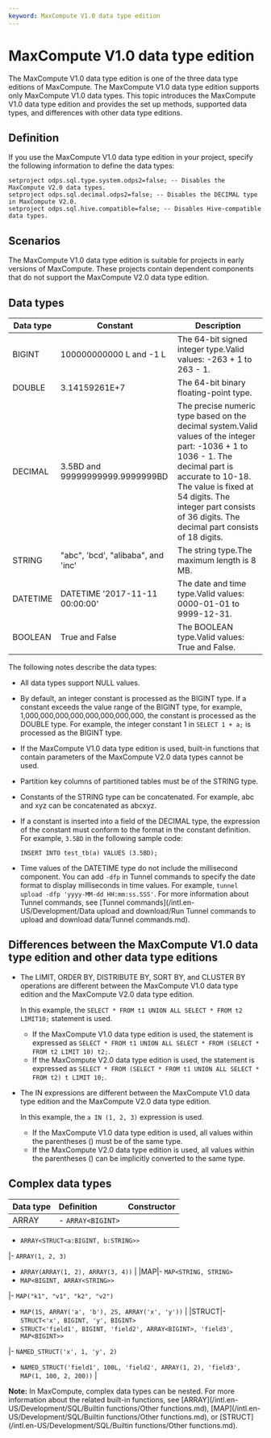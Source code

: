```yaml
---
keyword: MaxCompute V1.0 data type edition
---
```


# MaxCompute V1.0 data type edition

The MaxCompute V1.0 data type edition is one of the three data type editions of MaxCompute. The MaxCompute V1.0 data type edition supports only MaxCompute V1.0 data types. This topic introduces the MaxCompute V1.0 data type edition and provides the set up methods, supported data types, and differences with other data type editions.

## Definition

If you use the MaxCompute V1.0 data type edition in your project, specify the following information to define the data types:

```
setproject odps.sql.type.system.odps2=false; -- Disables the MaxCompute V2.0 data types.
setproject odps.sql.decimal.odps2=false; -- Disables the DECIMAL type in MaxCompute V2.0.
setproject odps.sql.hive.compatible=false; -- Disables Hive-compatible data types.
```

## Scenarios

The MaxCompute V1.0 data type edition is suitable for projects in early versions of MaxCompute. These projects contain dependent components that do not support the MaxCompute V2.0 data type edition.

## Data types

|Data type|Constant|Description|
|---------|--------|-----------|
|BIGINT|100000000000 L and -1 L|The 64-bit signed integer type.Valid values: -263 + 1 to 263 - 1. |
|DOUBLE|3.14159261E+7|The 64-bit binary floating-point type.|
|DECIMAL|3.5BD and 99999999999.9999999BD|The precise numeric type based on the decimal system.Valid values of the integer part: -1036 + 1 to 1036 - 1. The decimal part is accurate to 10-18. The value is fixed at 54 digits. The integer part consists of 36 digits. The decimal part consists of 18 digits. |
|STRING|"abc", 'bcd', "alibaba", and 'inc'|The string type.The maximum length is 8 MB. |
|DATETIME|DATETIME '2017-11-11 00:00:00'|The date and time type.Valid values: 0000-01-01 to 9999-12-31. |
|BOOLEAN|True and False|The BOOLEAN type.Valid values: True and False. |

The following notes describe the data types:

-   All data types support NULL values.
-   By default, an integer constant is processed as the BIGINT type. If a constant exceeds the value range of the BIGINT type, for example, 1,000,000,000,000,000,000,000,000, the constant is processed as the DOUBLE type. For example, the integer constant 1 in `SELECT 1 + a;` is processed as the BIGINT type.
-   If the MaxCompute V1.0 data type edition is used, built-in functions that contain parameters of the MaxCompute V2.0 data types cannot be used.
-   Partition key columns of partitioned tables must be of the STRING type.
-   Constants of the STRING type can be concatenated. For example, abc and xyz can be concatenated as abcxyz.
-   If a constant is inserted into a field of the DECIMAL type, the expression of the constant must conform to the format in the constant definition. For example, `3.5BD` in the following sample code:

    ```
    INSERT INTO test_tb(a) VALUES (3.5BD);
    ```

-   Time values of the DATETIME type do not include the millisecond component. You can add `-dfp` in Tunnel commands to specify the date format to display milliseconds in time values. For example, `tunnel upload -dfp 'yyyy-MM-dd HH:mm:ss.SSS'`. For more information about Tunnel commands, see [Tunnel commands](/intl.en-US/Development/Data upload and download/Run Tunnel commands to upload and download data/Tunnel commands.md).

## Differences between the MaxCompute V1.0 data type edition and other data type editions

-   The LIMIT, ORDER BY, DISTRIBUTE BY, SORT BY, and CLUSTER BY operations are different between the MaxCompute V1.0 data type edition and the MaxCompute V2.0 data type edition.

    In this example, the `SELECT * FROM t1 UNION ALL SELECT * FROM t2 LIMIT10;` statement is used.

    -   If the MaxCompute V1.0 data type edition is used, the statement is expressed as `SELECT * FROM t1 UNION ALL SELECT * FROM (SELECT * FROM t2 LIMIT 10) t2;`.
    -   If the MaxCompute V2.0 data type edition is used, the statement is expressed as `SELECT * FROM (SELECT * FROM t1 UNION ALL SELECT * FROM t2) t LIMIT 10;`.
-   The IN expressions are different between the MaxCompute V1.0 data type edition and the MaxCompute V2.0 data type edition.

    In this example, the `a IN (1, 2, 3)` expression is used.

    -   If the MaxCompute V1.0 data type edition is used, all values within the parentheses \(\) must be of the same type.
    -   If the MaxCompute V2.0 data type edition is used, all values within the parentheses \(\) can be implicitly converted to the same type.

## Complex data types

|Data type|Definition|Constructor|
|:--------|:---------|:----------|
|ARRAY|-   `ARRAY<BIGINT>`
-   `ARRAY<STRUCT<a:BIGINT, b:STRING>>`

|-   `ARRAY(1, 2, 3)`
-   `ARRAY(ARRAY(1, 2), ARRAY(3, 4))` |
|MAP|-   `MAP<STRING, STRING>`
-   `MAP<BIGINT, ARRAY<STRING>>`

|-   `MAP("k1", "v1", "k2", "v2")`
-   `MAP(1S, ARRAY('a', 'b'), 2S, ARRAY('x', 'y'))` |
|STRUCT|-   `STRUCT<'x', BIGINT, 'y', BIGINT>`
-   `STRUCT<'field1', BIGINT, 'field2', ARRAY<BIGINT>, 'field3', MAP<BIGINT>>`

|-   `NAMED_STRUCT('x', 1, 'y', 2)`
-   `NAMED_STRUCT('field1', 100L, 'field2', ARRAY(1, 2), 'field3', MAP(1, 100, 2, 200))` |

**Note:** In MaxCompute, complex data types can be nested. For more information about the related built-in functions, see [ARRAY](/intl.en-US/Development/SQL/Builtin functions/Other functions.md), [MAP](/intl.en-US/Development/SQL/Builtin functions/Other functions.md), or [STRUCT](/intl.en-US/Development/SQL/Builtin functions/Other functions.md).

